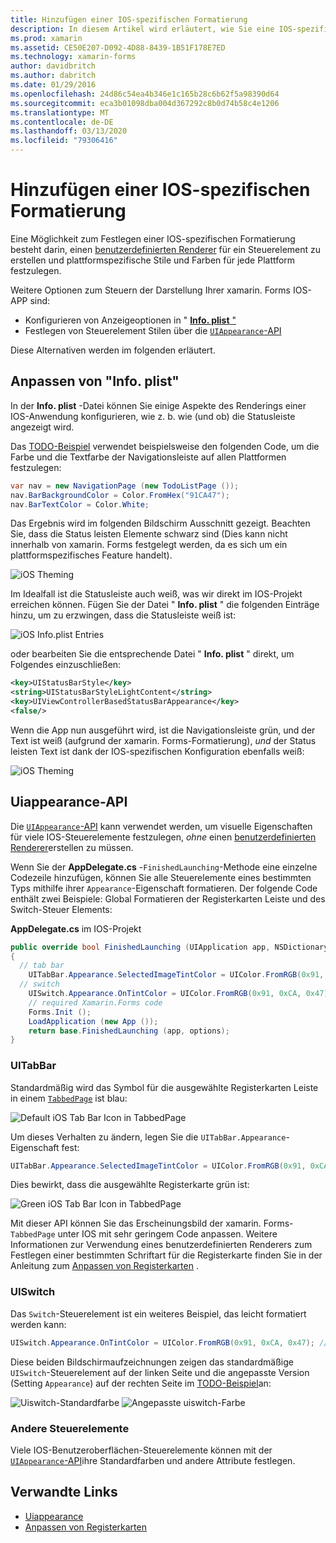 ```yaml
---
title: Hinzufügen einer IOS-spezifischen Formatierung
description: In diesem Artikel wird erläutert, wie Sie eine IOS-spezifische Darstellung ohne einen benutzerdefinierten xamarin. Forms-Renderer festlegen.
ms.prod: xamarin
ms.assetid: CE50E207-D092-4D88-8439-1B51F178E7ED
ms.technology: xamarin-forms
author: davidbritch
ms.author: dabritch
ms.date: 01/29/2016
ms.openlocfilehash: 24d86c54ea4b346e1c165b28c6b62f5a98390d64
ms.sourcegitcommit: eca3b01098dba004d367292c8b0d74b58c4e1206
ms.translationtype: MT
ms.contentlocale: de-DE
ms.lasthandoff: 03/13/2020
ms.locfileid: "79306416"
---
```

# <a name="adding-ios-specific-formatting"></a>Hinzufügen einer IOS-spezifischen Formatierung

Eine Möglichkeit zum Festlegen einer IOS-spezifischen Formatierung besteht darin, einen [benutzerdefinierten Renderer](~/xamarin-forms/app-fundamentals/custom-renderer/index.md) für ein Steuerelement zu erstellen und plattformspezifische Stile und Farben für jede Plattform festzulegen.

Weitere Optionen zum Steuern der Darstellung Ihrer xamarin. Forms IOS-APP sind:

- Konfigurieren von Anzeigeoptionen in " [ **Info. plist** "](#info-plist)
- Festlegen von Steuerelement Stilen über die [`UIAppearance`-API](#uiappearance)

Diese Alternativen werden im folgenden erläutert.

<a name="info-plist"/>

## <a name="customizing-infoplist"></a>Anpassen von "Info. plist"

In der **Info. plist** -Datei können Sie einige Aspekte des Renderings einer IOS-Anwendung konfigurieren, wie z. b. wie (und ob) die Statusleiste angezeigt wird.

Das [TODO-Beispiel](https://docs.microsoft.com/samples/xamarin/xamarin-forms-samples/todo) verwendet beispielsweise den folgenden Code, um die Farbe und die Textfarbe der Navigationsleiste auf allen Plattformen festzulegen:

```csharp
var nav = new NavigationPage (new TodoListPage ());
nav.BarBackgroundColor = Color.FromHex("91CA47");
nav.BarTextColor = Color.White;
```

Das Ergebnis wird im folgenden Bildschirm Ausschnitt gezeigt. Beachten Sie, dass die Status leisten Elemente schwarz sind (Dies kann nicht innerhalb von xamarin. Forms festgelegt werden, da es sich um ein plattformspezifisches Feature handelt).

![](theme-images/status-default-sml.png "iOS Theming")

Im Idealfall ist die Statusleiste auch weiß, was wir direkt im IOS-Projekt erreichen können. Fügen Sie der Datei " **Info. plist** " die folgenden Einträge hinzu, um zu erzwingen, dass die Statusleiste weiß ist:

![](theme-images/info-plist.png "iOS Info.plist Entries")

oder bearbeiten Sie die entsprechende Datei " **Info. plist** " direkt, um Folgendes einzuschließen:

```xml
<key>UIStatusBarStyle</key>
<string>UIStatusBarStyleLightContent</string>
<key>UIViewControllerBasedStatusBarAppearance</key>
<false/>
```

Wenn die App nun ausgeführt wird, ist die Navigationsleiste grün, und der Text ist weiß (aufgrund der xamarin. Forms-Formatierung), *und* der Status leisten Text ist dank der IOS-spezifischen Konfiguration ebenfalls weiß:

![](theme-images/status-white-sml.png "iOS Theming")

<a name="uiappearance"/>

## <a name="uiappearance-api"></a>Uiappearance-API

Die [`UIAppearance`-API](~/ios/user-interface/ios-ui/introduction-to-the-appearance-api.md) kann verwendet werden, um visuelle Eigenschaften für viele IOS-Steuerelemente festzulegen, *ohne* einen [benutzerdefinierten Renderer](~/xamarin-forms/app-fundamentals/custom-renderer/index.md)erstellen zu müssen.

Wenn Sie der **AppDelegate.cs** -`FinishedLaunching`-Methode eine einzelne Codezeile hinzufügen, können Sie alle Steuerelemente eines bestimmten Typs mithilfe ihrer `Appearance`-Eigenschaft formatieren. Der folgende Code enthält zwei Beispiele: Global Formatieren der Registerkarten Leiste und des Switch-Steuer Elements:

**AppDelegate.cs** im IOS-Projekt

```csharp
public override bool FinishedLaunching (UIApplication app, NSDictionary options)
{
  // tab bar
    UITabBar.Appearance.SelectedImageTintColor = UIColor.FromRGB(0x91, 0xCA, 0x47); // green
  // switch
    UISwitch.Appearance.OnTintColor = UIColor.FromRGB(0x91, 0xCA, 0x47); // green
    // required Xamarin.Forms code
    Forms.Init ();
    LoadApplication (new App ());
    return base.FinishedLaunching (app, options);
}
```

### <a name="uitabbar"></a>UITabBar

Standardmäßig wird das Symbol für die ausgewählte Registerkarten Leiste in einem [`TabbedPage`](~/xamarin-forms/app-fundamentals/navigation/tabbed-page.md)
ist blau:

![](theme-images/tabbar-default.png "Default iOS Tab Bar Icon in TabbedPage")

Um dieses Verhalten zu ändern, legen Sie die `UITabBar.Appearance`-Eigenschaft fest:

```csharp
UITabBar.Appearance.SelectedImageTintColor = UIColor.FromRGB(0x91, 0xCA, 0x47); // green
```

Dies bewirkt, dass die ausgewählte Registerkarte grün ist:

![](theme-images/tabbar-custom.png "Green iOS Tab Bar Icon in TabbedPage")

Mit dieser API können Sie das Erscheinungsbild der xamarin. Forms-`TabbedPage` unter IOS mit sehr geringem Code anpassen. Weitere Informationen zur Verwendung eines benutzerdefinierten Renderers zum Festlegen einer bestimmten Schriftart für die Registerkarte finden Sie in der Anleitung zum [Anpassen von Registerkarten](https://github.com/xamarin/recipes/tree/master/Recipes/xamarin-forms/iOS/customize-tabs) .

### <a name="uiswitch"></a>UISwitch

Das `Switch`-Steuerelement ist ein weiteres Beispiel, das leicht formatiert werden kann:

```csharp
UISwitch.Appearance.OnTintColor = UIColor.FromRGB(0x91, 0xCA, 0x47); // green
```

Diese beiden Bildschirmaufzeichnungen zeigen das standardmäßige `UISwitch`-Steuerelement auf der linken Seite und die angepasste Version (Setting `Appearance`) auf der rechten Seite im [TODO-Beispiel](https://docs.microsoft.com/samples/xamarin/xamarin-forms-samples/todo)an:

![](theme-images/switch-default.png "Uiswitch-Standardfarbe") ![](theme-images/switch-custom.png "Angepasste uiswitch-Farbe")

### <a name="other-controls"></a>Andere Steuerelemente

Viele IOS-Benutzeroberflächen-Steuerelemente können mit der [`UIAppearance`-API](~/ios/user-interface/ios-ui/introduction-to-the-appearance-api.md)ihre Standardfarben und andere Attribute festlegen.

## <a name="related-links"></a>Verwandte Links

- [Uiappearance](~/ios/user-interface/ios-ui/introduction-to-the-appearance-api.md)
- [Anpassen von Registerkarten](https://github.com/xamarin/recipes/tree/master/Recipes/xamarin-forms/iOS/customize-tabs)
